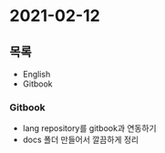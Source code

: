 # 2021-02-12

## 목록

- English
- Gitbook

### Gitbook

- lang repository를 gitbook과 연동하기
- docs 폴더 만들어서 깔끔하게 정리
